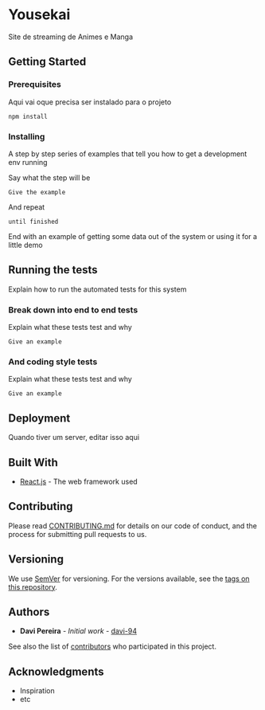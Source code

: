 # Yousekai

Site de streaming de Animes e Manga

## Getting Started

### Prerequisites

Aqui vai oque precisa ser instalado para o projeto

```
npm install
```

### Installing

A step by step series of examples that tell you how to get a development env running

Say what the step will be

```
Give the example
```

And repeat

```
until finished
```

End with an example of getting some data out of the system or using it for a little demo

## Running the tests

Explain how to run the automated tests for this system

### Break down into end to end tests

Explain what these tests test and why

```
Give an example
```

### And coding style tests

Explain what these tests test and why

```
Give an example
```

## Deployment

Quando tiver um server, editar isso aqui

## Built With

* [React.js](http://www.dropwizard.io/1.0.2/docs/) - The web framework used

## Contributing

Please read [CONTRIBUTING.md](https://gist.github.com/PurpleBooth/b24679402957c63ec426) for details on our code of conduct, and the process for submitting pull requests to us.

## Versioning

We use [SemVer](http://semver.org/) for versioning. For the versions available, see the [tags on this repository](https://github.com/your/project/tags). 

## Authors

* **Davi Pereira** - *Initial work* - [davi-94](https://github.com/davi-94/)

See also the list of [contributors](https://github.com/your/project/contributors) who participated in this project.

## Acknowledgments

* Inspiration
* etc
